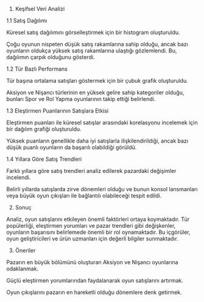 1. Keşifsel Veri Analizi

1.1 Satış Dağılımı

Küresel satış dağılımını görselleştirmek için bir histogram oluşturuldu.

Çoğu oyunun nispeten düşük satış rakamlarına sahip olduğu, ancak bazı oyunların oldukça yüksek satış rakamlarına ulaştığı gözlemlendi. Bu, dağılımın çarpık olduğunu gösterdi.

1.2 Tür Bazlı Performans

Tür başına ortalama satışları göstermek için bir çubuk grafik oluşturuldu.

Aksiyon ve Nişancı türlerinin en yüksek gelire sahip kategoriler olduğu, bunları Spor ve Rol Yapma oyunlarının takip ettiği belirlendi.

1.3 Eleştirmen Puanlarının Satışlara Etkisi

Eleştirmen puanları ile küresel satışlar arasındaki korelasyonu incelemek için bir dağılım grafiği oluşturuldu.

Yüksek puanların genellikle daha iyi satışlarla ilişkilendirildiği, ancak bazı düşük puanlı oyunların da başarılı olabildiği görüldü.

1.4 Yıllara Göre Satış Trendleri

Farklı yıllara göre satış trendleri analiz edilerek pazardaki değişimler incelendi.

Belirli yıllarda satışlarda zirve dönemleri olduğu ve bunun konsol lansmanları veya büyük oyun çıkışları ile bağlantılı olabileceği tespit edildi.

2. Sonuç

Analiz, oyun satışlarını etkileyen önemli faktörleri ortaya koymaktadır. Tür popülerliği, eleştirmen yorumları ve pazar trendleri gibi değişkenler, oyunların başarısını belirlemede önemli bir rol oynamaktadır. Bu içgörüler, oyun geliştiricileri ve ürün uzmanları için değerli bilgiler sunmaktadır.

3. Öneriler

Pazarın en büyük bölümünü oluşturan Aksiyon ve Nişancı oyunlarına odaklanmak.

Güçlü eleştirmen yorumlarından faydalanarak oyun satışlarını artırmak.

Oyun çıkışlarını pazarın en hareketli olduğu dönemlere denk getirmek.
